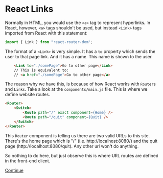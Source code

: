 # React Links

Normally in HTML, you would use the `<a>` tag to represent hyperlinks. In React, however, `<a>` tags shouldn't be used, but instead `<Link>` tags imported from React with this statement:

``` javascript
import { Link } from "react-router-dom";
```

The format of a `<Link>` is very simple. It has a `to` property which sends the user to that page link. And it has a name. This name is shown to the user.

```html
    <Link to="./somePage">Go to other page</Link>
    // This is equivalent to:
    // <a href="./somePage">Go to other page</a>
```

The reason why we have this, is because of how React works with `Routers` and `Links`. Take a look at the `components/main.js` file. This is where we define website routes.

```html
<Router>
    <Switch>
        <Route path="/" exact component={Home} />
        <Route path="/quit" component={Quit} />
    </Switch>
</Router>
```

This `Router` component is telling us there are two valid URLs to this site. There's the home page which is "/" (i.e. http://localhost:8080/) and the quit page (http://localhost:8080/quit). Any other url won't do anything.

So nothing to do here, but just observe this is where URL routes are defined in the front-end client.

[Continue](./12_react_img.md)